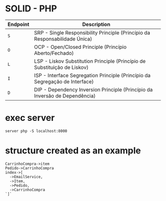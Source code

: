 SOLID - PHP
========

Endpoint | Description
--- | ---
`S` | SRP - Single Responsibility Principle (Princípio da Responsabilidade Única)
`O` | OCP - Open/Closed Principle (Princípio Aberto/Fechado)
`L` | LSP - Liskov Substitution Principle (Princípio de Substituição de Liskov)
`I` | ISP - Interface Segregation Principle (Princípio da Segregação de Interface)
`D` | DIP - Dependency Inversion Principle (Princípio da Inversão de Dependência)


# exec server 
`server php -S localhost:8000`

# structure created as an example
```
CarrinhoCompra->item
Pedido->CarrinhoCompra
index->[
  ->EmailService,
  ->Item,
  ->Pedido,
  ->CarrinhoCompra
`]`
```
